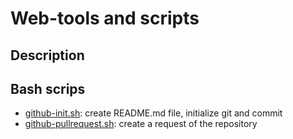# Web-tools and scripts

## Description

## Bash scrips

- [github-init.sh](scripts/github-init.sh): create README.md file, initialize git and commit
- [github-pullrequest.sh](scripts/github-pullrequest.sh): create a request of the repository
